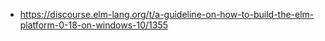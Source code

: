 - https://discourse.elm-lang.org/t/a-guideline-on-how-to-build-the-elm-platform-0-18-on-windows-10/1355